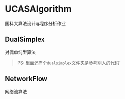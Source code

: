 # UCASAlgorithm
国科大算法设计与程序分析作业

## DualSimplex
对偶单纯型算法
>PS: 里面还有个`dualsimplex`文件夹是参考别人的代码`

## NetworkFlow
网络流算法
